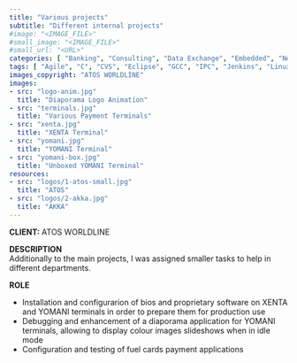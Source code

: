```yaml
---
title: "Various projects"
subtitle: "Different internal projects"
#image: "<IMAGE_FILE>"
#small_image: "<IMAGE_FILE>"
#small_url: "<URL>"
categories: [ "Banking", "Consulting", "Data Exchange", "Embedded", "Network", "Security" ]
tags: [ "Agile", "C", "CVS", "Eclipse", "GCC", "IPC", "Jenkins", "Linux", "Network Protocols", "Python", "Scripting", "Scrum", "Windows", "XML" ]
images_copyright: "ATOS WORLDLINE"
images:
- src: "logo-anim.jpg"
  title: "Diaporama Logo Animation"
- src: "terminals.jpg"
  title: "Various Payment Terminals"
- src: "xenta.jpg"
  title: "XENTA Terminal"
- src: "yomani.jpg"
  title: "YOMANI Terminal"
- src: "yomani-box.jpg"
  title: "Unboxed YOMANI Terminal"
resources:
- src: "logos/1-atos-small.jpg"
  title: "ATOS"
- src: "logos/2-akka.jpg"
  title: "AKKA"
---
```


<b>CLIENT:</b> ATOS WORLDLINE<br>

<b>DESCRIPTION</b><br>
Additionally to the main projects, I was assigned smaller tasks to help in different departments.<br>

<b>ROLE</b><br>
- Installation and configurarion of bios and proprietary software on XENTA and YOMANI terminals in order to prepare them for production use<br>
- Debugging and enhancement of a diaporama application for YOMANI terminals, allowing to display colour images slideshows when in idle mode<br>
- Configuration and testing of fuel cards payment applications<br>
